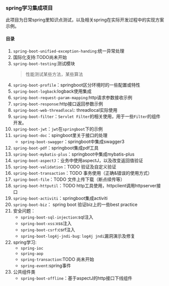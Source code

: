 ### spring学习集成项目
此项目为日常spring里知识点测试，以及相关spring在实际开发过程中的实现方案示例。

#### 目录
1. `spring-boot-unified-exception-handing`:统一异常处理
2. 国际化支持:TODO尚未开始
3. `spring-boot-testing`:测试模块
    > 性能测试某些方法，某些算法
4. `spring-boot-profile`：springboot区分环境时的一些配置或特性
5. `spring-boot-logback`:logback使用集成
6. `spring-boot-request-param-mapping`:http请求参数接收示例
7. `spring-boot-response`:http接口返回参数示例
8. `spring-boot-web-threadlocal`: threadlocal实际使用
9. `spring-boot-filter`：`Servlet Filter`的相关使用，用于一些`Filter`的组件开发。
10. `spring-boot-jwt`：`jwt`在`springboot`下的示例
11. `spring-boot-doc`：spingboot里关于接口的处理
    - `spring-boot-swagger`：springboot中集成swagger3
12. `spring-boot-pdf`：springboot集成pdf工具
13. `spring-boot-mybatis-plus`：springboot中集成mybatis-plus
14. `spring-boot-aspectJ`：业务中使用aspectJ，以及改变返回值验证
15. `spring-boot-validation`：TODO 验证及自定义验证
16. `spring-boot-transaction`：TODO 事务使用（正确&错误的使用方式）
17. `spring-boot-file`：TODO 文件上传下载（断点续传等）
18. `spring-boot-httputil`：TODO http工具使用，httpclient调用httpserver接口
19. `spring-boot-activiti`：springboot集成activiti
20. `spring-boot-biz`： spring boot 验证biz上的一些best practice
21. 安全问题：
     * `spring-boot-sql-injection`:sql注入
     * `spring-boot-xss`:xss注入
     * `spring-boot-csrf`:csrf注入
     * `spring-boot-log4j-jndi-bug`: `log4j jndi`漏洞演示及修复
22. spring学习:
     * `spring-ioc`
     * `spring-aop`
     * `spring-transaction`:TODO 尚未开始
     * `spring-event`:spring事件
23. 公共组件类
     * `spring-boot-offline`：基于aspectJ的http接口下线组件